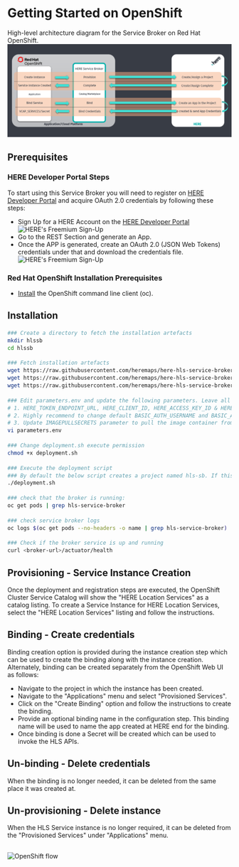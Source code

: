 # Getting Started on OpenShift

High-level architecture diagram for the Service Broker on Red Hat OpenShift.
![Service Broker for HERE Location Services](images/RedHat.png)

## Prerequisites

### HERE Developer Portal Steps
To start using this Service Broker you will need to register on [HERE Developer Portal](https://developer.here.com/sign-up?utm_medium=referral&utm_source=GitHub-Service-Broker&create=Freemium-Basic&keepState=true&step=terms) and acquire OAuth 2.0 credentials by following these steps:
* Sign Up for a HERE Account on the [HERE Developer Portal](https://developer.here.com/sign-up?utm_medium=referral&utm_source=GitHub-Service-Broker&create=Freemium-Basic&keepState=true&step=terms)
![HERE's Freemium Sign-Up](images/Developer_HERE_com_Sign_Up_720p.gif)
* Go to the REST Section and generate an App.
* Once the APP is generated, create an OAuth 2.0 (JSON Web Tokens) credentials under that and download the credentials file.
![HERE's Freemium Sign-Up](images/Developer_HERE_com_API_Key_720.gif)

### Red Hat OpenShift Installation Prerequisites
* [Install](https://docs.openshift.com/enterprise/3.1/cli_reference/get_started_cli.html#installing-the-cli) the OpenShift command line client (oc).

## Installation

```bash
### Create a directory to fetch the installation artefacts
mkdir hlssb
cd hlssb

### Fetch installation artefacts
wget https://raw.githubusercontent.com/heremaps/here-hls-service-broker/v1.0.1/deploy/openshift/deployment.sh
wget https://raw.githubusercontent.com/heremaps/here-hls-service-broker/v1.0.1/deploy/openshift/hls-service-broker.yaml
wget https://raw.githubusercontent.com/heremaps/here-hls-service-broker/v1.0.1/deploy/openshift/parameters.env

### Edit parameters.env and update the following parameters. Leave all other parameters as is.
# 1. HERE_TOKEN_ENDPOINT_URL, HERE_CLIENT_ID, HERE_ACCESS_KEY_ID & HERE_ACCESS_KEY_SECRET from the credentials file downloaded from the prerequisites step.
# 2. Highly recommend to change default BASIC_AUTH_USERNAME and BASIC_AUTH_PASSWORD properties. These credentials are required to register the broker with the OpenShift container catalog.
# 3. Update IMAGEPULLSECRETS parameter to pull the image container from Red Hat image registry
vi parameters.env

### Change deployment.sh execute permission
chmod +x deployment.sh

### Execute the deployment script
### By default the below script creates a project named hls-sb. If this needs to be changed, modify the deployment.sh file
./deployment.sh

### check that the broker is running:
oc get pods | grep hls-service-broker

### check service broker logs
oc logs $(oc get pods --no-headers -o name | grep hls-service-broker)

### Check if the broker service is up and running
curl <broker-url>/actuator/health

```

## Provisioning - Service Instance Creation
Once the deployment and registration steps are executed, the OpenShift Cluster Service Catalog will show the "HERE Location Services" as a catalog listing.
To create a Service Instance for HERE Location Services, select the "HERE Location Services" listing and follow the instructions.

## Binding - Create credentials
Binding creation option is provided during the instance creation step which can be used to create the binding along with the instance creation.
Alternately, binding can be created separately from the OpenShift Web UI as follows:

* Navigate to the project in which the instance has been created.
* Navigate to the "Applications" menu and select "Provisioned Services".
* Click on the "Create Binding" option and follow the instructions to create the binding.
* Provide an optional binding name in the configuration step. This binding name will be used to name the app created at HERE end for the binding. 
* Once binding is done a Secret will be created which can be used to invoke the HLS APIs.

## Un-binding - Delete credentials
When the binding is no longer needed, it can be deleted from the same place it was created at.

## Un-provisioning - Delete instance
When the HLS Service instance is no longer required, it can be deleted from the "Provisioned Services" under "Applications" menu.

##
![OpenShift flow](images/hls-service-broker-openshift-flow.gif)